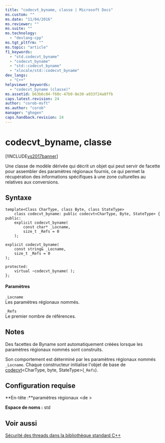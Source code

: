 ```yaml
---
title: "codecvt_byname, classe | Microsoft Docs"
ms.custom: ""
ms.date: "11/04/2016"
ms.reviewer: ""
ms.suite: ""
ms.technology: 
  - "devlang-cpp"
ms.tgt_pltfrm: ""
ms.topic: "article"
f1_keywords: 
  - "std.codecvt_byname"
  - "codecvt_byname"
  - "std::codecvt_byname"
  - "xlocale/std::codecvt_byname"
dev_langs: 
  - "C++"
helpviewer_keywords: 
  - "codecvt_byname (classe)"
ms.assetid: b63b6c04-f60c-47b9-8e30-a933f24a8ffb
caps.latest.revision: 24
author: "corob-msft"
ms.author: "corob"
manager: "ghogen"
caps.handback.revision: 24
---
```

# codecvt_byname, classe
[!INCLUDE[vs2017banner](../assembler/inline/includes/vs2017banner.md)]

Une classe de modèle dérivée qui décrit un objet qui peut servir de facette pour assembler des paramètres régionaux fournis, ce qui permet la récupération des informations spécifiques à une zone culturelles au relatives aux conversions.  
  
## Syntaxe  
  
```  
template<Class CharType, class Byte, class StateType>  
    class codecvt_byname: public codecvt<CharType, Byte, StateType> {  
public:  
    explicit codecvt_byname(  
        const char* _Locname,  
        size_t _Refs = 0  
    );  
```  
  
```  
explicit codecvt_byname(  
    const string& _Locname,  
    size_t _Refs = 0  
);  
```  
  
```  
protected:  
    virtual ~codecvt_byname( );  
};  
```  
  
#### Paramètres  
 `_Locname`  
 Les paramètres régionaux nommés.  
  
 `_Refs`  
 Le premier nombre de références.  
  
## Notes  
 Des facettes de Byname sont automatiquement créées lorsque les paramètres régionaux nommés sont construits.  
  
 Son comportement est déterminé par les paramètres régionaux nommés `_Locname`.  Chaque constructeur initialise l'objet de base de [codecvt](../standard-library/codecvt-class.md)\<CharType, byte, StateType\>\(`_Refs`\).  
  
## Configuration requise  
 **En\-tête :**paramètres régionaux \<de \>  
  
 **Espace de noms :** std  
  
## Voir aussi  
 [Sécurité des threads dans la bibliothèque standard C\+\+](../standard-library/thread-safety-in-the-cpp-standard-library.md)